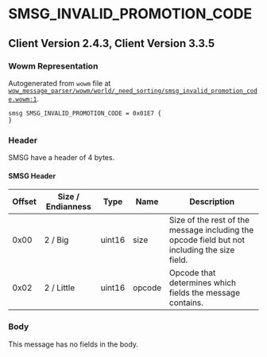 # SMSG_INVALID_PROMOTION_CODE

## Client Version 2.4.3, Client Version 3.3.5

### Wowm Representation

Autogenerated from `wowm` file at [`wow_message_parser/wowm/world/_need_sorting/smsg_invalid_promotion_code.wowm:1`](https://github.com/gtker/wow_messages/tree/main/wow_message_parser/wowm/world/_need_sorting/smsg_invalid_promotion_code.wowm#L1).
```rust,ignore
smsg SMSG_INVALID_PROMOTION_CODE = 0x01E7 {
}
```
### Header

SMSG have a header of 4 bytes.

#### SMSG Header

| Offset | Size / Endianness | Type   | Name   | Description |
| ------ | ----------------- | ------ | ------ | ----------- |
| 0x00   | 2 / Big           | uint16 | size   | Size of the rest of the message including the opcode field but not including the size field.|
| 0x02   | 2 / Little        | uint16 | opcode | Opcode that determines which fields the message contains.|

### Body

This message has no fields in the body.

